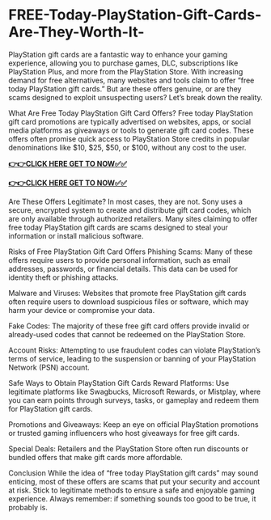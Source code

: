 # FREE-Today-PlayStation-Gift-Cards-Are-They-Worth-It-

PlayStation gift cards are a fantastic way to enhance your gaming experience, allowing you to purchase games, DLC, subscriptions like PlayStation Plus, and more from the PlayStation Store. With increasing demand for free alternatives, many websites and tools claim to offer “free today PlayStation gift cards.” But are these offers genuine, or are they scams designed to exploit unsuspecting users? Let’s break down the reality.

What Are Free Today PlayStation Gift Card Offers?
Free today PlayStation gift card promotions are typically advertised on websites, apps, or social media platforms as giveaways or tools to generate gift card codes. These offers often promise quick access to PlayStation Store credits in popular denominations like $10, $25, $50, or $100, without any cost to the user.

[**👉👉CLICK HERE GET TO NOW✅✅**](https://free24.raj-solution.com/free-psn-gift-card/)

[**👉👉CLICK HERE GET TO NOW✅✅**](https://free24.raj-solution.com/free-psn-gift-card/)

Are These Offers Legitimate?
In most cases, they are not. Sony uses a secure, encrypted system to create and distribute gift card codes, which are only available through authorized retailers. Many sites claiming to offer free today PlayStation gift cards are scams designed to steal your information or install malicious software.

Risks of Free PlayStation Gift Card Offers
Phishing Scams: Many of these offers require users to provide personal information, such as email addresses, passwords, or financial details. This data can be used for identity theft or phishing attacks.

Malware and Viruses: Websites that promote free PlayStation gift cards often require users to download suspicious files or software, which may harm your device or compromise your data.

Fake Codes: The majority of these free gift card offers provide invalid or already-used codes that cannot be redeemed on the PlayStation Store.

Account Risks: Attempting to use fraudulent codes can violate PlayStation’s terms of service, leading to the suspension or banning of your PlayStation Network (PSN) account.

Safe Ways to Obtain PlayStation Gift Cards
Reward Platforms: Use legitimate platforms like Swagbucks, Microsoft Rewards, or Mistplay, where you can earn points through surveys, tasks, or gameplay and redeem them for PlayStation gift cards.

Promotions and Giveaways: Keep an eye on official PlayStation promotions or trusted gaming influencers who host giveaways for free gift cards.

Special Deals: Retailers and the PlayStation Store often run discounts or bundled offers that make gift cards more affordable.

Conclusion
While the idea of “free today PlayStation gift cards” may sound enticing, most of these offers are scams that put your security and account at risk. Stick to legitimate methods to ensure a safe and enjoyable gaming experience. Always remember: if something sounds too good to be true, it probably is.
